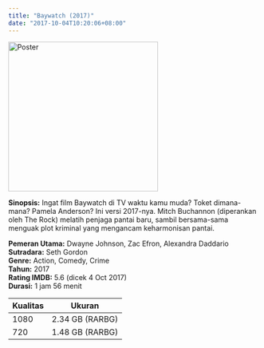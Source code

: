 ```yaml
---
title: "Baywatch (2017)"
date: "2017-10-04T10:20:06+08:00"
---
```


<img src="/img/poster/film-baywatch-2017.jpg" alt="Poster" style="width: 300px;"/>

**Sinopsis:** Ingat film Baywatch di TV waktu kamu muda? Toket dimana-mana? Pamela Anderson? Ini versi 2017-nya. Mitch Buchannon (diperankan oleh The Rock) melatih penjaga pantai baru, sambil bersama-sama menguak plot kriminal yang mengancam keharmonisan pantai.

**Pemeran Utama:** Dwayne Johnson, Zac Efron, Alexandra Daddario  
**Sutradara:** Seth Gordon  
**Genre:** Action, Comedy, Crime  
**Tahun:** 2017  
**Rating IMDB:** 5.6 (dicek 4 Oct 2017)  
**Durasi:** 1 jam 56 menit

Kualitas | Ukuran
-------- | ------
1080     | 2.34 GB (RARBG)
720      | 1.48 GB (RARBG)